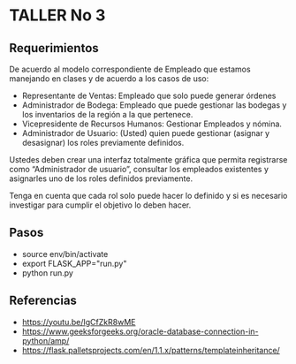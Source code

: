 # TALLER No 3

## Requerimientos
De acuerdo al modelo correspondiente de Empleado que estamos manejando en clases y de
acuerdo a los casos de uso:

- Representante de Ventas: Empleado que solo puede generar órdenes
- Administrador de Bodega: Empleado que puede gestionar las bodegas y los 
    inventarios de la región a la que pertenece.
- Vicepresidente de Recursos Humanos: Gestionar Empleados y nómina.
- Administrador de Usuario: (Usted) quien puede gestionar (asignar y desasignar) los
roles previamente definidos.

Ustedes deben crear una interfaz totalmente gráfica que permita registrarse como
“Administrador de usuario”, consultar los empleados existentes y asignarles uno de los roles
definidos previamente.

Tenga en cuenta que cada rol solo puede hacer lo definido y si es necesario investigar para
cumplir el objetivo lo deben hacer.


## Pasos

- source env/bin/activate
- export FLASK_APP="run.py"
- python run.py

## Referencias

- https://youtu.be/IgCfZkR8wME
- https://www.geeksforgeeks.org/oracle-database-connection-in-python/amp/
- https://flask.palletsprojects.com/en/1.1.x/patterns/templateinheritance/